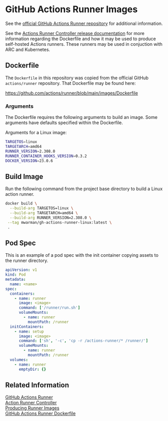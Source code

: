 # GitHub Actions Runner Images

See the [official GitHub Actions Runner repository][actions-runner] for additional information.

See the [Actions Runner Controller release documentation][arc-image] for more information regarding the Dockerfile and how it may be used to produce self-hosted Actions runners. These runners may be used in conjuction with ARC and Kubernetes.

## Dockerfile

The `Dockerfile` in this repository was copied from the official GitHub `actions/runner` repository. That Dockerfile may be found here:

https://github.com/actions/runner/blob/main/images/Dockerfile

### Arguments

The Dockerfile requires the following arguments to build an image. Some arguments have defaults specified within the Dockerfile.

Arguments for a Linux image:

```bash
TARGETOS=linux
TARGETARCH=amd64
RUNNER_VERSION=2.308.0
RUNNER_CONTAINER_HOOKS_VERSION=0.3.2
DOCKER_VERSION=23.0.6
```

## Build Image

Run the following command from the project base directory to build a Linux action runner.

```bash
docker build \
  --build-arg TARGETOS=linux \
  --build-arg TARGETARCH=amd64 \
  --build-arg RUNNER_VERSION=2.308.0 \
 --tag mwarman/gh-actions-runner-linux:latest \
 .
```

## Pod Spec

This is an example of a pod spec with the init container copying assets to the runner directory.

```yaml
apiVersion: v1
kind: Pod
metadata:
  name: <name>
spec:
  containers:
    - name: runner
      image: <image>
      command: ['/runner/run.sh']
      volumeMounts:
        - name: runner
          mountPath: /runner
  initContainers:
    - name: setup
      image: <image>
      command: ['sh', '-c', 'cp -r /actions-runner/* /runner/']
      volumeMounts:
        - name: runner
          mountPath: /runner
  volumes:
    - name: runner
      emptyDir: {}
```

## Related Information

[GitHub Actions Runner][actions-runner]  
[Action Runner Controller][arc]  
[Producing Runner Images][arc-image]  
[GitHub Actions Runner Dockerfile][actions-runner-dockerfile]

[actions-runner]: https://github.com/actions/runner
[actions-runner-dockerfile]: https://github.com/actions/runner/blob/main/images/Dockerfile
[arc]: https://github.com/actions/actions-runner-controller
[arc-image]: https://github.com/actions/actions-runner-controller/blob/master/docs/adrs/2022-10-17-runner-image.md
